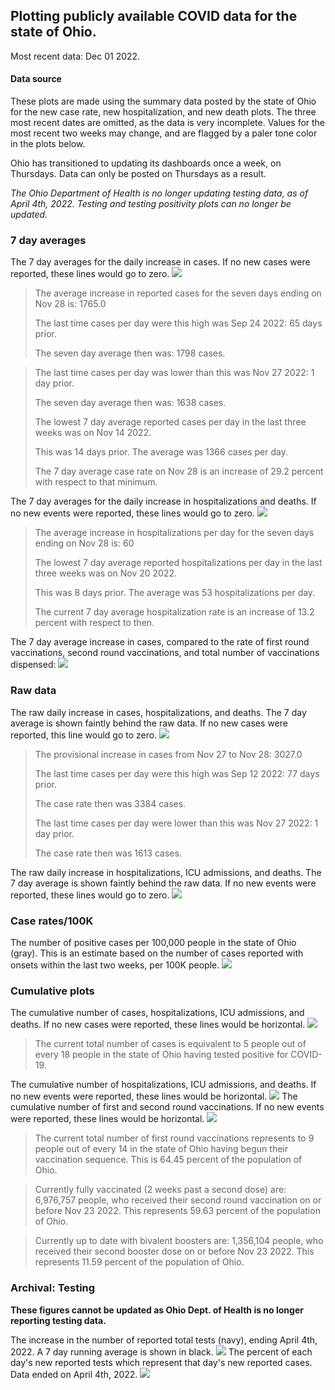 ## Plotting publicly available COVID data for the state of Ohio. 

Most recent data: Dec 01 2022. 

#### Data source
These plots are made using the summary data posted by the state of Ohio for the new case rate,
    new hospitalization, and new death plots. The three most recent dates are omitted, as the data is very incomplete. Values for the most recent two weeks may change, and are flagged by a paler tone color in the plots below. 

Ohio has transitioned to updating its dashboards once a week, on Thursdays. Data can only be posted on Thursdays as a result. 

*The Ohio Department of Health is no longer updating testing data, as of April 4th, 2022. Testing and testing positivity plots can no longer be updated.* 

### 7 day averages
The 7 day averages for the daily increase in cases. If no new cases were reported, these lines would go to zero.
![](7dayaverage_cases.png)

>The average increase in reported cases for the seven days ending on Nov 28 is: 1765.0
>
>The last time cases per day were this high was Sep 24 2022: 65 days prior.
>
>The seven day average then was: 1798 cases.

>
>The last time cases per day was lower than this was Nov 27 2022: 1 day prior.
>
>The seven day average then was: 1638 cases.
>
>The lowest 7 day average reported cases per day in the last three weeks was on Nov 14 2022.
>
>This was 14 days prior. The average was 1366 cases per day.
>
>The 7 day average case rate on Nov 28 is an increase of 29.2 percent with respect to that minimum.

The 7 day averages for the daily increase in hospitalizations and deaths. If no new events were reported, these lines would go to zero.
![](7dayaverage_hospital.png)

>The average increase in hospitalizations per day for the seven days ending on Nov 28 is: 60
>
>The lowest 7 day average reported hospitalizations per day in the last three weeks was on Nov 20 2022.
>
>This was 8 days prior. The average was 53 hospitalizations per day.
>
>The current 7 day average hospitalization rate is an increase of 13.2 percent with respect to then.

The 7 day average increase in cases, compared to the rate of first round vaccinations, second round vaccinations, and total number of vaccinations dispensed:
![](DailyVaccinationsCases.png)

### Raw data
The raw daily increase in cases, hospitalizations, and deaths. The 7 day average is shown faintly behind the raw data. If no new cases were reported, this line would go to zero.
![](DailyCases.png)

>The provisional increase in cases from Nov 27 to Nov 28: 3027.0 
>
>The last time cases per day were this high was Sep 12 2022: 77 days prior. 
>
>The case rate then was 3384 cases.
>
>The last time cases per day were lower than this was Nov 27 2022: 1 day prior. 
>
>The case rate then was 1613 cases.

The raw daily increase in hospitalizations, ICU admissions, and deaths. The 7 day average is shown faintly behind the raw data. If no new events were reported, these lines would go to zero.
![](DailyHospitalizations.png)

### Case rates/100K 

The number of positive cases per 100,000 people in the state of Ohio (gray). This is an estimate based on the number of cases reported with onsets within the last two weeks, per 100K people.
![](7dayaverage_rate.png)
### Cumulative plots
The cumulative number of cases, hospitalizations, ICU admissions, and deaths. If no new cases were reported, these lines would be horizontal.
![](Cases.png)

>The current total number of cases is equivalent to 5 people out of every 18 people in the state of Ohio having tested positive for COVID-19.

The cumulative number of hospitalizations, ICU admissions, and deaths. If no new events were reported, these lines would be horizontal.
![](Hospitalizations.png)
The cumulative number of first and second round vaccinations. If no new events were reported, these lines would be horizontal.
![](Vaccinations.png)

>The current total number of first round vaccinations represents to 9 people out of every 14 in the state of Ohio having begun their vaccination sequence.
>This is 64.45 percent of the population of Ohio.

>Currently fully vaccinated (2 weeks past a second dose) are: 6,976,757 people, who received their second round vaccination on or before Nov 23 2022.
>This represents 59.63 percent of the population of Ohio.

>Currently up to date with bivalent boosters are: 1,356,104 people, who received their second booster dose on or before Nov 23 2022.
>This represents 11.59 percent of the population of Ohio.

### Archival: Testing
**These figures cannot be updated as Ohio Dept. of Health is no longer reporting testing data.**

The increase in the number of reported total tests (navy), ending April 4th, 2022. A 7 day running average is shown in black.
![](DailyTests.png)
The percent of each day's new reported tests which represent that day's new reported cases. Data ended on April 4th, 2022.
![](percentpositive_tests.png)


